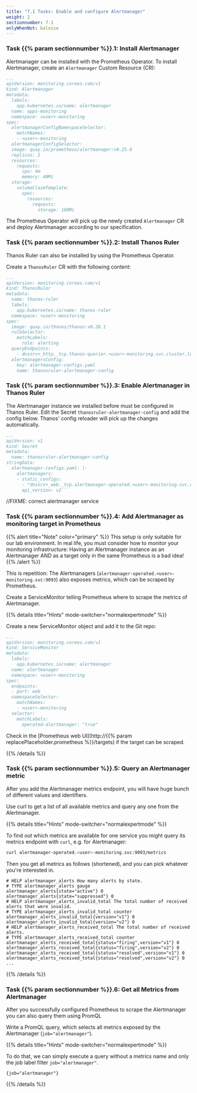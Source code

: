 ```yaml
---
title: "7.1 Tasks: Enable and configure Alertmanager"
weight: 2
sectionnumber: 7.1
onlyWhenNot: baloise
---
```


### Task {{% param sectionnumber %}}.1: Install Alertmanager

Alertmanager can be installed with the Prometheus Operator. To install Alertmanager, create an `Alertmanager` Custom Resource (CR):

```yaml
...
apiVersion: monitoring.coreos.com/v1
kind: Alertmanager
metadata:
  labels:
    app.kubernetes.io/name: alertmanager
  name: apps-monitoring
  namespace: <user>-monitoring
spec:
  alertmanagerConfigNamespaceSelector:
    matchNames:
    - <user>-monitoring
  alertmanagerConfigSelector:
  image: quay.io/prometheus/alertmanager:v0.25.0
  replicas: 2
  resources:
    requests:
      cpu: 4m
      memory: 40Mi
  storage:
    volumeClaimTemplate:
      spec:
        resources:
          requests:
            storage: 100Mi
```

The Prometheus Operator will pick up the newly created `Alertmanager` CR and deploy Alertmanager according to our specification.

### Task {{% param sectionnumber %}}.2: Install Thanos Ruler

Thanos Ruler can also be installed by using the Prometheus Operator.

Create a `ThanosRuler` CR with the following content:

```yaml
...
apiVersion: monitoring.coreos.com/v1
kind: ThanosRuler
metadata:
  name: thanos-ruler
  labels:
    app.kubernetes.io/name: thanos-ruler
  namespace: <user>-monitoring
spec:
  image: quay.io/thanos/thanos:v0.28.1
  ruleSelector:
    matchLabels:
      role: alerting
  queryEndpoints:
    - dnssrv+_http._tcp.thanos-querier.<user>-monitoring.svc.cluster.local
  alertmanagersConfig:
    key: alertmanager-configs.yaml
    name: thanosruler-alertmanager-config
```

### Task {{% param sectionnumber %}}.3: Enable Alertmanager in Thanos Ruler

The Alertmanager instance we installed before must be configured in Thanos Ruler. Edit the Secret `thanosruler-alertmanager-config` and add the config below. Thanos' config reloader will pick up the changes automatically.

```yaml
...
apiVersion: v1
kind: Secret
metadata:
  name: thanosruler-alertmanager-config
stringData:
  alertmanager-configs.yaml: |-
    alertmanagers:
    - static_configs:
      - "dnssrv+_web._tcp.alertmanager-operated.<user>-monitoring.svc.cluster.local"
      api_version: v2```
```
//FIXME: correct alertmanager service

### Task {{% param sectionnumber %}}.4: Add Alertmanager as monitoring target in Prometheus

{{% alert title="Note" color="primary" %}}
This setup is only suitable for our lab environment. In real life, you must consider how to monitor your monitoring infrastructure:
Having an Alertmanager instance as an Alertmanager AND as a target only in the same Prometheus is a bad idea!
{{% /alert %}}

This is repetition: The Alertmanagers (`alertmanager-operated.<user>-monitoring.svc:9093`) also exposes metrics, which can be scraped by Prometheus.

Create a ServiceMonitor telling Prometheus where to scrape the metrics of Alertmanager.

{{% details title="Hints" mode-switcher="normalexpertmode" %}}

Create a new ServiceMonitor object and add it to the Git repo:

```yaml
...
apiVersion: monitoring.coreos.com/v1
kind: ServiceMonitor
metadata:
  labels:
    app.kubernetes.io/name: alertmanager
  name: alertmanager
  namespace: <user>-monitoring
spec:
  endpoints:
  - port: web
  namespaceSelector:
    matchNames:
    - <user>-monitoring
  selector:
    matchLabels:
      operated-alertmanager: "true"
```

Check in the [Prometheus web UI](http://{{% param replacePlaceholder.prometheus %}}/targets) if the target can be scraped.

{{% /details %}}

### Task {{% param sectionnumber %}}.5: Query an Alertmanager metric

After you add the Alertmanager metrics endpoint, you will have huge bunch of different values and identifiers.

Use curl to get a list of all available metrics and query any one from the Alertmanager.

{{% details title="Hints" mode-switcher="normalexpertmode" %}}

To find out which metrics are available for one service you might query its metrics endpoint with `curl`, e.g. for Alertmanager:

```bash
curl alertmanager-operated.<user>-monitoring.svc:9093/metrics
```

Then you get all metrics as follows (shortened), and you can pick whatever you're interested in.

```promql
# HELP alertmanager_alerts How many alerts by state.
# TYPE alertmanager_alerts gauge
alertmanager_alerts{state="active"} 0
alertmanager_alerts{state="suppressed"} 0
# HELP alertmanager_alerts_invalid_total The total number of received alerts that were invalid.
# TYPE alertmanager_alerts_invalid_total counter
alertmanager_alerts_invalid_total{version="v1"} 0
alertmanager_alerts_invalid_total{version="v2"} 0
# HELP alertmanager_alerts_received_total The total number of received alerts.
# TYPE alertmanager_alerts_received_total counter
alertmanager_alerts_received_total{status="firing",version="v1"} 0
alertmanager_alerts_received_total{status="firing",version="v2"} 0
alertmanager_alerts_received_total{status="resolved",version="v1"} 0
alertmanager_alerts_received_total{status="resolved",version="v2"} 0
...
```

{{% /details %}}

### Task {{% param sectionnumber %}}.6: Get all Metrics from Alertmanager

After you successfully configured Prometheus to scrape the Alertmanager you can also query them using PromQL

Write a PromQL query, which selects all metrics exposed by the Alertmanager (`job="alertmanager"`).

{{% details title="Hints" mode-switcher="normalexpertmode" %}}

To do that, we can simply execute a query without a metrics name and only the job label filter `job="alertmanager"`.

```promql
{job="alertmanager"}
```

{{% /details %}}

